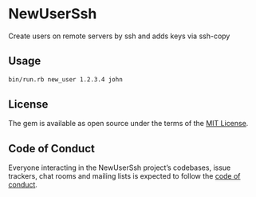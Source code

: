 # NewUserSsh

Create users on remote servers by ssh and adds keys via ssh-copy

## Usage

```bash
bin/run.rb new_user 1.2.3.4 john
```

## License

The gem is available as open source under the terms of the [MIT License](https://opensource.org/licenses/MIT).

## Code of Conduct

Everyone interacting in the NewUserSsh project’s codebases, issue trackers, chat rooms and mailing lists is expected to follow the [code of conduct](https://github.com/[USERNAME]/new_user_ssh/blob/master/CODE_OF_CONDUCT.md).
